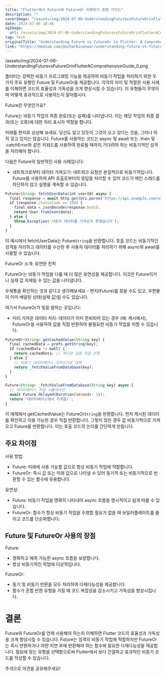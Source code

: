 ```yaml
---
title: "Flutter에서 Future와 FutureOr 이해하기 종합 가이드"
description: ""
coverImage: "/assets/img/2024-07-06-UnderstandingFuturevsFutureOrinFlutterAComprehensiveGuide_0.png"
date: 2024-07-06 10:46
ogImage: 
  url: /assets/img/2024-07-06-UnderstandingFuturevsFutureOrinFlutterAComprehensiveGuide_0.png
tag: Tech
originalTitle: "Understanding Future vs FutureOr in Flutter: A Comprehensive Guide"
link: "https://medium.com/@azharbinanwar/understanding-future-vs-futureor-in-flutter-a-comprehensive-guide-cb115f1d58cd"
---
```



/assets/img/2024-07-06-UnderstandingFuturevsFutureOrinFlutterAComprehensiveGuide_0.png

플러터는 강력한 비동기 프로그래밍 기능을 제공하여 비동기 작업을 처리하기 위한 두 가지 주요 유형인 Future 및 FutureOr을 제공합니다. 각각의 차이 및 적절한 사용 사례를 이해하면 코드의 효율성과 가독성을 크게 향상시킬 수 있습니다. 이 유형들이 무엇이며 어떻게 효과적으로 사용하는지 알아봅시다.

Future란 무엇인가요?

Future는 비동기 작업의 최종 완료(또는 실패)를 나타냅니다. 이는 해당 작업의 최종 결과(또는 오류)에 대한 자리 표시자 역할을 합니다.

<div class="content-ad"></div>

미래를 편지로 상상해 보세요. 당신도 알고 있듯이 그것이 오고 있다는 것을, 그러나 아직 갖고 있지는 않습니다. Future를 사용하는 코드는 async 및 await 또는 .then 및 .catchError와 같은 키워드를 사용하여 완료될 때까지 기다려야 하는 비동기적인 성격을 처리해야 합니다.

다음은 Future의 일반적인 사용 사례입니다:

- 네트워크로부터 데이터 가져오기: 네트워크 요청은 본질적으로 비동기적입니다. Future를 사용하여 API 호출로부터의 응답을 처리할 수 있어 코드가 메인 스레드를 차단하지 않고 실행을 계속할 수 있습니다.

```js
Future<String> fetchUserData(int userId) async {
  final response = await http.get(Uri.parse('https://api.example.com/users/$userId'));
  if (response.statusCode == 200) {
    final data = jsonDecode(response.body);
    return User.fromJson(data);
  } else {
    throw Exception('사용자 데이터를 가져오지 못했습니다');
  }
}
```

<div class="content-ad"></div>

이 예시에서 fetchUserData는 Future`String`을 반환합니다. 호출 코드는 비동기적인 성격을 처리하고 데이터를 수신한 후 사용자 데이터를 처리하기 위해 async와 await를 사용할 수 있습니다.

FutureOr 소개: 유연한 친척

FutureOr는 비동기 작업을 다룰 때 더 많은 유연성을 제공합니다. 이것은 Future이거나 실제 값 자체일 수 있는 값을 나타냅니다.

우체통을 확인하는 것과 같다고 생각해보세요 - 편지(Future)를 찾을 수도 있고, 우편물이 이미 배달된 상태(실제 값)일 수도 있습니다.

<div class="content-ad"></div>

여기서 FutureOr가 빛을 발하는 곳입니다:

- 미리 가져온 데이터 처리: 데이터가 이미 준비되어 있는 경우 (예: 캐시에서), FutureOr을 사용하여 값을 직접 반환하여 불필요한 비동기 작업을 피할 수 있습니다.

```js
FutureOr<String> getCachedValue(String key) {
  final cachedData = prefs.getString(key);
  if (cachedData != null) {
    return cachedData; // 캐시된 값을 직접 반환
  } else {
    // 비동기 데이터베이스 가져오기로 대체
    return _fetchValueFromDatabase(key);
  }
}

Future<String> _fetchValueFromDatabase(String key) async {
  // 데이터베이스 작업 시뮬레이션
  await Future.delayed(Duration(seconds: 1));
  return '데이터베이스에서 가져옴!';
}
```

이 예제에서 getCachedValue는 FutureOr`String`을 반환합니다. 먼저 캐시된 데이터를 확인하고 이용 가능한 경우 직접 반환합니다. 그렇지 않은 경우 값 비동기적으로 가져오고 Future를 반환합니다. 이는 호출 코드의 논리를 간단하게 만듭니다.

<div class="content-ad"></div>

## 주요 차이점

사용 방법:

- Future: 미래에 사용 가능할 값으로 항상 비동기 작업에 적합합니다.
- FutureOr: 즉시 값 또는 미래 값으로 나타낼 수 있어 동기적 또는 비동기적으로 반환할 수 있는 함수에 유용합니다.

유연성:

<div class="content-ad"></div>

- Future: 비동기 작업을 명확히 나타내어 async 흐름을 명시적이고 쉽게 따를 수 있습니다.
- FutureOr: 함수가 항상 비동기 작업을 수행할 필요가 없을 때 보일러플레이트를 줄이고 코드를 단순화합니다.

## Future 및 FutureOr 사용의 장점

Future:

- 명확하고 예측 가능한 async 흐름을 보장합니다.
- 항상 비동기적인 작업에 이상적입니다.

<div class="content-ad"></div>

FutureOr:

- 동기 및 비동기 반환을 모두 처리하여 다재다능성을 제공합니다.
- 함수가 혼합 반환 유형을 가질 때 코드 복잡성을 감소시키고 가독성을 향상시킵니다.

# 결론

Future와 FutureOr를 언제 사용해야 하는지 이해하면 Flutter 코드의 효율성과 가독성을 크게 향상시킬 수 있습니다. Future는 엄격히 비동기 작업에 적합하지만 FutureOr는 즉시 반환하거나 어떤 지연 후에 반환해야 하는 함수에 필요한 다재다능성을 제공합니다. 필요에 맞는 유형을 선택함으로써 Flutter에서 보다 간결하고 효과적인 비동기 코드를 작성할 수 있습니다.

<div class="content-ad"></div>

주석으로 의견을 공유해주세요!
